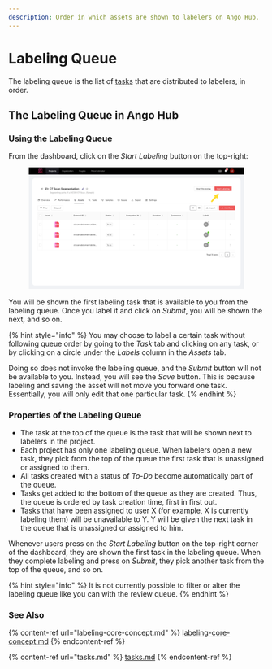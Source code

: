 ```yaml
---
description: Order in which assets are shown to labelers on Ango Hub.
---
```


# Labeling Queue

The labeling queue is the list of [tasks](tasks.md) that are distributed to labelers, in order.

## The Labeling Queue in Ango Hub

### Using the Labeling Queue

From the dashboard, click on the _Start Labeling_ button on the top-right:

<figure><img src="../.gitbook/assets/image (129).png" alt=""><figcaption></figcaption></figure>

You will be shown the first labeling task that is available to you from the labeling queue. Once you label it and click on _Submit_, you will be shown the next, and so on.

{% hint style="info" %}
You may choose to label a certain task without following queue order by going to the _Task_ tab and clicking on any task, or by clicking on a circle under the _Labels_ column in the _Assets_ tab.

Doing so does not invoke the labeling queue, and the _Submit_ button will not be available to you. Instead, you will see the _Save_ button. This is because labeling and saving the asset will not move you forward one task. Essentially, you will only edit that one particular task.
{% endhint %}

### Properties of the Labeling Queue

* The task at the top of the queue is the task that will be shown next to labelers in the project.
* Each project has only one labeling queue. When labelers open a new task, they pick from the top of the queue the first task that is unassigned or assigned to them.
* All tasks created with a status of _To-Do_ become automatically part of the queue.
* Tasks get added to the bottom of the queue as they are created. Thus, the queue is ordered by task creation time, first in first out.
* Tasks that have been assigned to user X (for example, X is currently labeling them) will be unavailable to Y. Y will be given the next task in the queue that is unassigned or assigned to him.

Whenever users press on the _Start Labeling_ button on the top-right corner of the dashboard, they are shown the first task in the labeling queue. When they complete labeling and press on _Submit_, they pick another task from the top of the queue, and so on.

{% hint style="info" %}
It is not currently possible to filter or alter the labeling queue like you can with the review queue.
{% endhint %}

### See Also

{% content-ref url="labeling-core-concept.md" %}
[labeling-core-concept.md](labeling-core-concept.md)
{% endcontent-ref %}

{% content-ref url="tasks.md" %}
[tasks.md](tasks.md)
{% endcontent-ref %}

